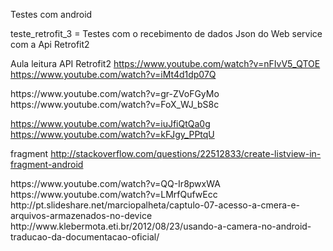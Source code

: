 Testes com android

teste_retrofit_3 = Testes com o recebimento de dados Json do Web service com a Api Retrofit2

 Aula leitura API Retrofit2 
 https://www.youtube.com/watch?v=nFIvV5_QTOE
 https://www.youtube.com/watch?v=iMt4d1dp07Q
 
 
 <ListView personalizada>
 https://www.youtube.com/watch?v=gr-ZVoFGyMo
 https://www.youtube.com/watch?v=FoX_WJ_bS8c
 
 https://www.youtube.com/watch?v=iuJfiQtQa0g
 https://www.youtube.com/watch?v=kFJgy_PPtqU
 
 fragment
 http://stackoverflow.com/questions/22512833/create-listview-in-fragment-android
  
 
 <SQLite banco de dados>
 https://www.youtube.com/watch?v=QQ-Ir8pwxWA
 https://www.youtube.com/watch?v=LMrfQufwEcc
 
 
 <CAMERA>
 http://pt.slideshare.net/marciopalheta/captulo-07-acesso-a-cmera-e-arquivos-armazenados-no-device
 http://www.klebermota.eti.br/2012/08/23/usando-a-camera-no-android-traducao-da-documentacao-oficial/
 
 <Assinatura lib usada Signature pad>
 